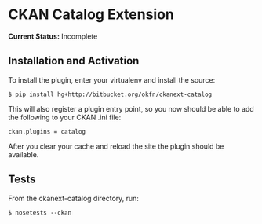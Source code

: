 CKAN Catalog Extension
======================

**Current Status:** Incomplete

Installation and Activation
---------------------------

To install the plugin, enter your virtualenv and install the source:

    $ pip install hg+http://bitbucket.org/okfn/ckanext-catalog

This will also register a plugin entry point, so you now should be 
able to add the following to your CKAN .ini file:

    ckan.plugins = catalog
 
After you clear your cache and reload the site the plugin should be available. 

Tests
-----
From the ckanext-catalog directory, run:

    $ nosetests --ckan
